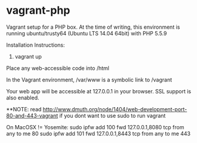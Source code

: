 vagrant-php
===========

Vagrant setup for a PHP box. At the time of writing, this environment is running ubuntu/trusty64 (Ubuntu LTS 14.04 64bit) with PHP 5.5.9

Installation Instructions:

1. vagrant up

Place any web-accessible code into /html

In the Vagrant environment, /var/www is a symbolic link to /vagrant

Your web app will be accessible at 127.0.0.1 in your browser. SSL support is also enabled.

**NOTE: read http://www.dmuth.org/node/1404/web-development-port-80-and-443-vagrant if you dont want to use sudo to run vagrant

On MacOSX != Yosemite:
sudo ipfw add 100 fwd 127.0.0.1,8080 tcp from any to me 80
sudo ipfw add 101 fwd 127.0.0.1,8443 tcp from any to me 443
